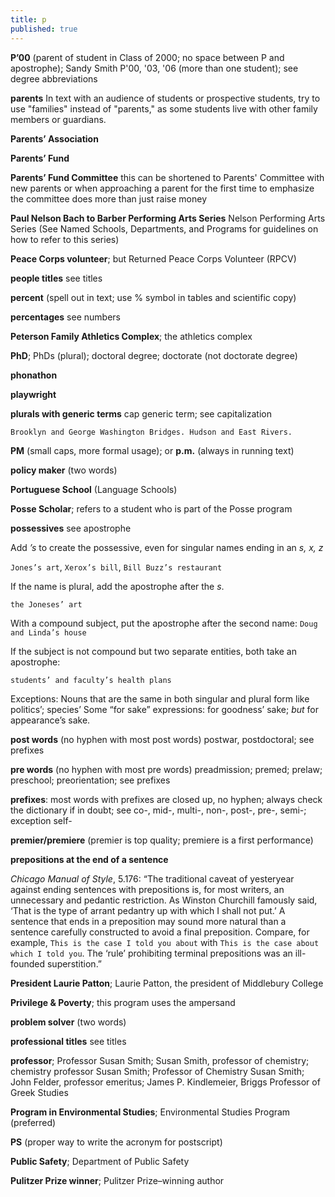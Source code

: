 ```yaml
---
title: p
published: true
---
```


**P’00** (parent of student in Class of 2000; no space between P and apostrophe); Sandy Smith P'00, '03, '06 (more than one student); see degree abbreviations

**parents** 
In text with an audience of students or prospective students, try to use "families" instead of "parents," as some students live with other family members or guardians.

**Parents’ Association**

**Parents’ Fund**

**Parents’ Fund Committee** this can be shortened to Parents' Committee with new parents or when approaching a parent for the first time to emphasize the committee does more than just raise money

**Paul Nelson Bach to Barber Performing Arts Series** Nelson Performing Arts Series (See Named Schools, Departments, and Programs for guidelines on how to refer to this series)

**Peace Corps volunteer**; but Returned Peace Corps Volunteer (RPCV)

**people titles** see titles

**percent** (spell out in text; use % symbol in tables and scientific copy)

**percentages** see numbers

**Peterson Family Athletics Complex**; the athletics complex

**PhD**; PhDs (plural); doctoral degree; doctorate (not doctorate degree) 

**phonathon**

**playwright**

**plurals with generic terms** cap generic term; see capitalization

`Brooklyn and George Washington Bridges. Hudson and East Rivers.`

**PM** (small caps, more formal usage); or **p.m.** (always in running text)

**policy maker** (two words)

**Portuguese School** (Language Schools)

**Posse Scholar**; refers to a student who is part of the Posse program

**possessives** see apostrophe

Add _’s_ to create the possessive, even for singular names ending in an _s, x, z_

`Jones’s art`, `Xerox’s bill`, `Bill Buzz’s restaurant`

If the name is plural, add the apostrophe after the _s_.

`the Joneses’ art`

With a compound subject, put the apostrophe after the second name: `Doug and Linda’s house`

If the subject is not compound but two separate entities, both take an apostrophe:

`students’ and faculty’s health plans`

Exceptions: Nouns that are the same in both singular and plural form like politics’; species’ 
Some “for sake” expressions: for goodness’ sake; *but* for appearance’s sake.

**post words** (no hyphen with most post words) postwar, postdoctoral; see prefixes

**pre words** (no hyphen with most pre words) preadmission; premed; prelaw; preschool; preorientation; see prefixes

**prefixes**: most words with prefixes are closed up, no hyphen; always check the dictionary if in doubt; see co-, mid-, multi-, non-, post-, pre-, semi-; exception self-

**premier/premiere** (premier is top quality; premiere is a first performance)

**prepositions at the end of a sentence**

*Chicago Manual of Style*, 5.176: “The traditional caveat of yesteryear against ending sentences with prepositions is, for most writers, an unnecessary and pedantic restriction. As Winston Churchill famously said, ‘That is the type of arrant pedantry up with which I shall not put.’ A sentence that ends in a preposition may sound more natural than a sentence carefully constructed to avoid a final preposition. Compare, for example, `This is the case I told you about` with `This is the case about which I told you`. The ‘rule’ prohibiting terminal prepositions was an ill-founded superstition.”

**President Laurie Patton**; Laurie Patton, the president of Middlebury College

**Privilege & Poverty**; this program uses the ampersand

**problem solver** (two words)

**professional titles** see titles

**professor**; Professor Susan Smith; Susan Smith, professor of chemistry; chemistry professor Susan Smith; Professor of Chemistry Susan Smith; John Felder, professor emeritus; James P. Kindlemeier, Briggs Professor of Greek Studies

**Program in Environmental Studies**; Environmental Studies Program (preferred)

**PS** (proper way to write the acronym for postscript)

**Public Safety**; Department of Public Safety

**Pulitzer Prize winner**; Pulitzer Prize–winning author
